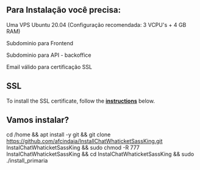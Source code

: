 ## Para Instalação você precisa:

Uma VPS Ubuntu 20.04 (Configuração recomendada: 3 VCPU's + 4 GB RAM)

Subdominio para Frontend

Subdominio para API - backoffice

Email válido para certificação SSL

## SSL

To install the SSL certificate, follow the **[instructions](https://certbot.eff.org/instructions?ws=other&os=ubuntufocal)** below.

## Vamos instalar?

cd /home && apt install -y git && git clone https://github.com/afcindaia/InstallChatWhaticketSassKing.git InstalChatWhaticketSassKing && sudo chmod -R 777 InstalChatWhaticketSassKing  && cd InstalChatWhaticketSassKing  && sudo ./install_primaria



